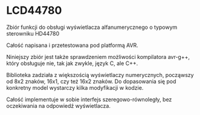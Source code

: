 # LCD44780

Zbiór funkcji do obsługi wyświetlacza alfanumerycznego o typowym sterowniku HD44780

Całość napisana i przetestowana pod platformą AVR.

Niniejszy zbiór jest także sprawdzeniem możliwości kompilatora avr-g++, który obsługuje
nie, tak jak zwykle, język C, ale C++. 

Biblioteka zadziała z większością wyświetlaczy numerycznych, począwszy od 8x2 znaków, 16x1, czy też 16x2 znaków.
Do dopasowania się pod konkretny model wystarczy kilka modyfikacji w kodzie. 

Całość implementuje w sobie interfejs szeregowo-równoległy, bez oczekiwania na odpowiedź wyświetlacza.

